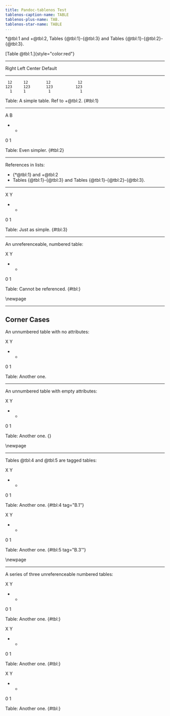 ```yaml
---
title: Pandoc-tablenos Test
tablenos-caption-name: TABLE
tablenos-plus-name: TAB.
tablenos-star-name: TABLE
...
```


*@tbl:1 and +@tbl:2, Tables {@tbl:1}-{@tbl:3} and Tables {@tbl:1}-{@tbl:2}-{@tbl:3}.

[Table @tbl:1.]{style="color:red"}

***


  Right     Left     Center     Default
-------     ------ ----------   -------
     12     12        12            12
    123     123       123          123
      1     1          1             1

Table: A simple table. Ref to +@tbl:2. {#tbl:1}


****


A B
- -
0 1

Table: Even simpler. {#tbl:2}


****


References in lists:

  * {*@tbl:1} and +@tbl:2
  * Tables {@tbl:1}-{@tbl:3} and Tables {@tbl:1}-{@tbl:2}-{@tbl:3}.


****


X Y
- -
0 1

Table: Just as simple. {#tbl:3}


****


An unreferenceable, numbered table:

X Y
- -
0 1

Table: Cannot be referenced. {#tbl:}


\newpage


--------------------------------------------------------------------

Corner Cases
------------


An unnumbered table with no attributes:

X Y
- -
0 1

Table: Another one.


****


An unnumbered table with empty attributes:

X Y
- -
0 1

Table: Another one. {}


\newpage


****

Tables @tbl:4 and @tbl:5 are tagged tables:

X Y
- -
0 1

Table: Another one. {#tbl:4 tag="B.1"}


X Y
- -
0 1

Table: Another one. {#tbl:5 tag="$\text{B.3}'$"}


\newpage


****


A series of three unreferenceable numbered tables:

X Y
- -
0 1

Table: Another one. {#tbl:}


X Y
- -
0 1

Table: Another one. {#tbl:}


X Y
- -
0 1

Table: Another one. {#tbl:}
